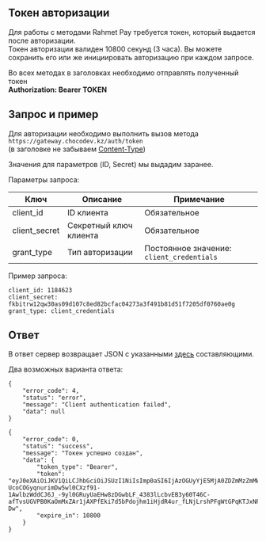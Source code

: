 ## Токен авторизации

Для работы с методами Rahmet Pay требуется токен, который выдается после авторизации.  
Токен авторизации валиден 10800 секунд (3 часа). Вы можете сохранить его или же инициировать авторизацию при каждом запросе.  

Во всех методах в заголовках необходимо отправлять полученный токен  
**Authorization: Bearer TOKEN**

## Запрос и пример

Для авторизации необходимо выполнить вызов метода  
`https://gateway.chocodev.kz/auth/token`  
(в заголовке не забываем [Content-Type](/#_3))

Значения для параметров (ID, Secret) мы выдадим заранее.

Параметры запроса:

Ключ | Описание | Примечание
--- | --- | ---
client_id | ID клиента | Обязательное
client_secret | Секретный ключ клиента | Обязательное
grant_type | Тип авторизации | Постоянное значение: `client_credentials`

Пример запроса: 
```
client_id: 1184623
client_secret: fkbitrw12qw30as09d107c8ed82bcfac04273a3f491b81d51f7205df0760ae0g
grant_type: client_credentials
```
## Ответ

В ответ сервер возвращает JSON с указанными [здесь](/#_4) составляющими.  

Два возможных варианта ответа: 
```
{
    "error_code": 4,
    "status": "error",
    "message": "Client authentication failed",
    "data": null
}
```
```
{
    "error_code": 0,
    "status": "success",
    "message": "Токен успешно создан",
    "data": {
        "token_type": "Bearer",
        "token": "eyJ0eXAiOiJKV1QiLCJhbGciOiJSUzI1NiIsImp0aSI6IjAzOGUyYjE5MjA0ZDZmMzZmMWFlNzBhZTZmODAwZTc5YjM3ZWQ1ZjRlZTA0OGRhYzk5NjUxZGYyYzMzODZjMjg0MDIyZGY4Zjk3MTkxYzc3In0.eyJhdWQiOiIxMjYxMDY3MiIsImp0aSI6IjAzOGUyYjE5MjA0ZDZmMzZmMWFlNzBhZTZmODAwZTc5YjM3ZWQ1ZjRlZTA0OGRhYzk5NjUxZGYyYzMzODZjMjg0MDIyZGY4Zjk3MTkxYzc3IiwiaWF0IjoxNTY4NzE3MzIyLCJuYmYiOjE1Njg3MTczMjIsImV4cCI6MTU2ODcyODEyMiwic3ViIjoiMTI2MTA2NzIiLCJzY29wZXMiOlsyMF19.cKHDxuMDJnme9Foh3xaXJ0Edg_0woVBDPHQSpyDxQDnvTC5TrlVT3q3mw8gZJn_yyJ8ldP6RxKyfIqWvpcTPgFOa818K6x9XYA64LjmLvMxDM9O1XSklJAOqiYVKUCLdSubK_Lj1RWejNLeSPn73WE4MfpOC1LRkktNAPCLudJfO0-UcoCOGyqnurimDw5wl0CXzf91-1AwlbzWddCJ6J_-9yl0GRuyUaEHw8zDGwbLF_4383lLcbvEB3y60T46C-afTvsUGVPB0KaOmMxZAr1jAXPfEki7d5bPdojhm1iHjdR4ur_fLNjLrshPFgWtGPqKTJxNPFoA0iWswF2F-Dw",
        "expire_in": 10800
    }
}
```